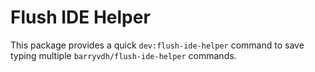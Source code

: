 # Flush IDE Helper

This package provides a quick `dev:flush-ide-helper` command to save typing multiple `barryvdh/flush-ide-helper` commands.
